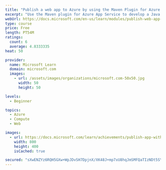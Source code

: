 ```yaml
---
title: "Publish a web app to Azure by using the Maven Plugin for Azure App Service"
excerpt: "Use the Maven plugin for Azure App Service to develop a Java web app and deploy the app to Azure."
webUrl: https://docs.microsoft.com/en-us/learn/modules/publish-web-app-with-maven-plugin-for-azure-app-service/
type: course
price: Free
length: PT54M
ratings:
  count: 6
  average: 4.8333335
heat: 50

provider:
  name: Microsoft Learn
  domain: microsoft.com
  images:
    - url: /assets/images/organizations/microsoft.com-50x50.jpg
      width: 50
      height: 50

levels:
  - Beginner

topics:
  - Azure
  - Compute
  - Web

images:
  - url: https://docs.microsoft.com/learn/achievements/publish-app-with-maven-plugin-for-azure-web-apps-social.png
    width: 800
    height: 400
    isCached: true

secured: "sXwENZYz6RQH5GXw+WpJDvSH7DpjnX/XK48J+mp7xU8hqJmSMFQaTIzNDt5SYu6LD3HutneqBlD6wBM/P/9+rOfoH7AwXGDFIpYiitRbDCG3GeQIHbk0rWOUkIvZuTIFVmXVuQWa2Xe+trogVBE1m+naYw6+AdcKEC20+8WNdKP3f3x05kmvE88D51i6f8tC/3IA5bIPia2Marc3GG0+ROiguAZDP3Z053vhY+DFL2XL9nd7fVYK6jwc4kaNozLbyS1kV9yxie2xliPp/8gbbRv6A9YbonjOhuZH9icJ/U1L79iIx7K9S8GD6fN/j8LKqN+ctnQqKz4o4nvtAw+BtZ89n+6D87L6B9ro3OVLNRoAUAa73x04OJhnQmfQopkDMcLxEO+4ULgQA/x5lhSLeSGy46rrGYuNP8I60z5bHoY=;w5/WQLZ6LvIJ+koPOEaFaQ=="
---
```


